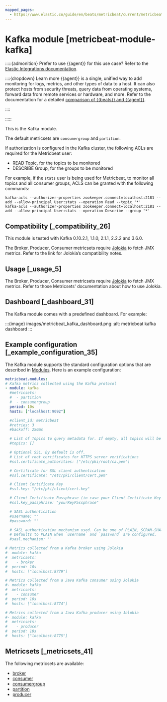 ```yaml
---
mapped_pages:
  - https://www.elastic.co/guide/en/beats/metricbeat/current/metricbeat-module-kafka.html
---
```


# Kafka module [metricbeat-module-kafka]

:::::{admonition} Prefer to use {{agent}} for this use case?
Refer to the [Elastic Integrations documentation](integration-docs://reference/kafka/index.md).

::::{dropdown} Learn more
{{agent}} is a single, unified way to add monitoring for logs, metrics, and other types of data to a host. It can also protect hosts from security threats, query data from operating systems, forward data from remote services or hardware, and more. Refer to the documentation for a detailed [comparison of {{beats}} and {{agent}}](docs-content://reference/fleet/index.md).

::::


:::::


This is the Kafka module.

The default metricsets are `consumergroup` and `partition`.

If authorization is configured in the Kafka cluster, the following ACLs are required for the Metricbeat user:

* READ Topic, for the topics to be monitored
* DESCRIBE Group, for the groups to be monitored

For example, if the `stats` user is being used for Metricbeat, to monitor all topics and all consumer groups, ACLS can be granted with the following commands:

```shell
kafka-acls --authorizer-properties zookeeper.connect=localhost:2181 --add --allow-principal User:stats --operation Read --topic '*'
kafka-acls --authorizer-properties zookeeper.connect=localhost:2181 --add --allow-principal User:stats --operation Describe --group '*'
```


## Compatibility [_compatibility_26]

This module is tested with Kafka 0.10.2.1, 1.1.0, 2.1.1, 2.2.2 and 3.6.0.

The Broker, Producer, Consumer metricsets require [Jolokia](/reference/metricbeat/metricbeat-module-jolokia.md) to fetch JMX metrics. Refer to the link for Jolokia’s compatibility notes.


## Usage [_usage_5]

The Broker, Producer, Consumer metricsets require [Jolokia](/reference/metricbeat/metricbeat-module-jolokia.md) to fetch JMX metrics. Refer to those Metricsets' documentation about how to use Jolokia.


## Dashboard [_dashboard_31]

The Kafka module comes with a predefined dashboard. For example:

:::{image} images/metricbeat_kafka_dashboard.png
:alt: metricbeat kafka dashboard
:::


## Example configuration [_example_configuration_35]

The Kafka module supports the standard configuration options that are described in [Modules](/reference/metricbeat/configuration-metricbeat.md). Here is an example configuration:

```yaml
metricbeat.modules:
# Kafka metrics collected using the Kafka protocol
- module: kafka
  #metricsets:
  #  - partition
  #  - consumergroup
  period: 10s
  hosts: ["localhost:9092"]

  #client_id: metricbeat
  #retries: 3
  #backoff: 250ms

  # List of Topics to query metadata for. If empty, all topics will be queried.
  #topics: []

  # Optional SSL. By default is off.
  # List of root certificates for HTTPS server verifications
  #ssl.certificate_authorities: ["/etc/pki/root/ca.pem"]

  # Certificate for SSL client authentication
  #ssl.certificate: "/etc/pki/client/cert.pem"

  # Client Certificate Key
  #ssl.key: "/etc/pki/client/cert.key"

  # Client Certificate Passphrase (in case your Client Certificate Key is encrypted)
  #ssl.key_passphrase: "yourKeyPassphrase"

  # SASL authentication
  #username: ""
  #password: ""

  # SASL authentication mechanism used. Can be one of PLAIN, SCRAM-SHA-256 or SCRAM-SHA-512.
  # Defaults to PLAIN when `username` and `password` are configured.
  #sasl.mechanism: ''

# Metrics collected from a Kafka broker using Jolokia
#- module: kafka
#  metricsets:
#    - broker
#  period: 10s
#  hosts: ["localhost:8779"]

# Metrics collected from a Java Kafka consumer using Jolokia
#- module: kafka
#  metricsets:
#    - consumer
#  period: 10s
#  hosts: ["localhost:8774"]

# Metrics collected from a Java Kafka producer using Jolokia
#- module: kafka
#  metricsets:
#    - producer
#  period: 10s
#  hosts: ["localhost:8775"]
```


## Metricsets [_metricsets_41]

The following metricsets are available:

* [broker](/reference/metricbeat/metricbeat-metricset-kafka-broker.md)
* [consumer](/reference/metricbeat/metricbeat-metricset-kafka-consumer.md)
* [consumergroup](/reference/metricbeat/metricbeat-metricset-kafka-consumergroup.md)
* [partition](/reference/metricbeat/metricbeat-metricset-kafka-partition.md)
* [producer](/reference/metricbeat/metricbeat-metricset-kafka-producer.md)






